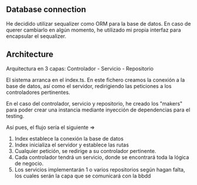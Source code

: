 ## Database connection
He decidido utilizar sequalizer como ORM para la base de datos.
En caso de querer cambiarlo en algún momento, he utilizado mi propia interfaz para encapsular el sequalizer.

## Architecture
Arquitectura en 3 capas: Controlador - Servicio - Repositorio

El sistema arranca en el index.ts. En este fichero creamos la conexión a la base de datos, así como el servidor, redirigiendo
las peticiones a los controladores pertinentes.

En el caso del controlador, servicio y repositorio, he creado los "makers" para poder crear una instancia mediante
inyección de dependencias para el testing.

Así pues, el flujo sería el siguiente =>
1. Index establece la conexión la base de datos
2. Index inicializa el servidor y establece las rutas
3. Cualquier petición, se redirige a su controlador pertinente.
4. Cada controlador tendrá un servicio, donde se encontrará toda la lógica de negocio.
5. Los servicios implementarán 1 o varios repositorios según hagan falta, los cuales serán la capa que se comunicará con la bbdd
